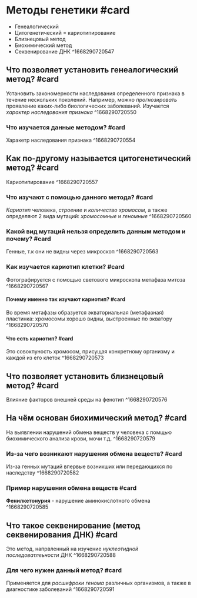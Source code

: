 # Методы генетики #card 
- Генеалогический
- Цитогенетический = кариотипирование
- Близнецовый метод
- Биохимический метод
- Секвенирование ДНК
^1668290720547

## Что позволяет установить генеалогический метод? #card 
Установить закономерности наследования определенного признака в течение нескольких поколений. Например, можно *прогнозировать* проявление каких-либо биологических заболеваний. Изучается *характер наследования признака*
^1668290720550

### Что изучается данные методом? #card 
Харакетр наследования признака
^1668290720554

## Как по-другому называется цитогенетический метод? #card
Кариотипирование
^1668290720557

### Что изучают с помощью данного метода? #card 
*Кариотип* человека, *строение* и *количество хромосом*, а также определяют 2 вида мутаций: *хромосомные* и *геномные*
^1668290720560

### Какой вид мутаций нельзя определить данным методом и почему? #card 
Генные, т.к они не видны через микроскоп
^1668290720563

### Как изучается кариотип клетки? #card 
Фотографируется с помощью светового микроскопа метафаза митоза
^1668290720567

#### Почему именно так изучают кариотип? #card 
Во время метафазы образуется экваториальная (метафазная) пластинка: хромосомы хорошо видны, выстроенные по экватору
^1668290720570

#### Что есть кариотип? #card 
Это совокпуность хромосом, присущая конкретному организму и каждой из его клеток
^1668290720573

## Что позволяет установить близнецовый метод? #card 
Влияние факторов внешней среды на фенотип
^1668290720576

## На чём основан биохимический метод? #card 
На выявлении нарушений обмена веществ у человека с помщью биохимического анализа крови, мочи т.д. 
^1668290720579

### Из-за чего возникают нарушения обмена веществ? #card 
Из-за генных мутаций впервые возникших или передающихся по наследству
^1668290720582

### Пример нарушения обмена веществ #card
**Фенилкетонурия** - нарушение аминокислотного обмена
^1668290720585

## Что такое секвенирование (метод секвенирования ДНК) #card
Это метод, напрвленный на изучение *нуклеотидной последоватлеьности* ДНК
^1668290720588

### Для чего нужен данный метод? #card
Применяется для *расшифроки генома* различных организмов, а также в диагностике заболеваний
^1668290720591
